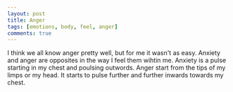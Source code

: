 ```yaml
---
layout: post
title: Anger
tags: [emotions, body, feel, anger]
comments: true
---
```

I think we all know anger pretty well, but for me it wasn't as easy. Anxiety and anger are opposites in the way I feel them wihtin me. Anxiety is a pulse starting in my chest and poulsing outwords. Anger start from the tips of my limps or my head. It starts to pulse further and further inwards towards my chest. 